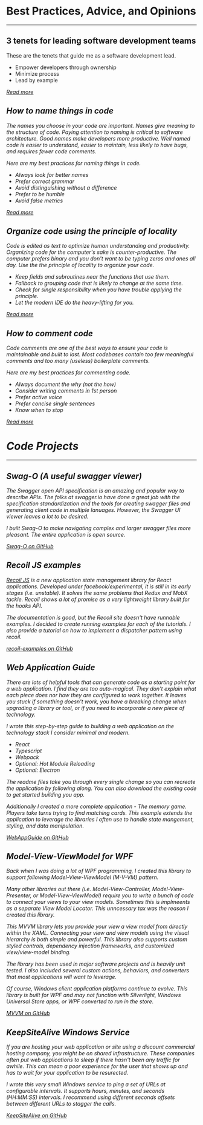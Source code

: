 # Best Practices, Advice, and Opinions
<hr />

##  3 tenets for leading software development teams
These are the tenets that guide me as a software development lead.

- Empower developers through ownership
- Minimize process
- Lead by example

<i class="fa fa-people-carry"/> [Read more](posts/DevLeadTenets.md)

## How to name things in code
The names you choose in your code are important. Names give meaning to the structure of code. Paying attention to naming is critical to software architecture. Good names make developers more productive. Well named code is easier to understand, easier to maintain, less likely to have bugs, and requires fewer code comments.

Here are my best practices for naming things in code.

- Always look for better names
- Prefer correct grammar
- Avoid distinguishing without a difference
- Prefer to be humble
- Avoid false metrics

<i class="fa fa-file-code"/> [Read more](posts/NamingCode.md)

## Organize code using the principle of locality
Code is edited as text to optimize human understanding and productivity. Organizing code for the computer's sake is counter-productive. The computer prefers binary and you don't want to be typing zeros and ones all day.  Use the the principle of locality to organize your code.

- Keep fields and subroutines near the functions that use them.
- Fallback to grouping code that is likely to change at the same time.
- Check for single responsibility when you have trouble applying the principle.
- Let the modern IDE do the heavy-lifting for you.

<i class="fas fa-map-marked-alt"/> [Read more](posts/Locality.md)

## How to comment code
Code comments are one of the best ways to ensure your code is maintainable and built to last. Most codebases contain too few meaningful comments and too many (useless) boilerplate comments. 

Here are my best practices for commenting code.

- Always document the why (not the how)
- Consider writing comments in 1st person
- Prefer active voice
- Prefer concise single sentences
- Know when to stop

<i class="fa fa-comment"/> [Read more](posts/CodeComments.md)

# Code Projects
<hr />

## Swag-O (A useful swagger viewer)
The Swagger open API specification is an amazing and popular way to describe APIs. The folks at swagger.io have done a great job with the specification standardization and the tools for creating swagger files and generating client code in multiple lanuages. However, the Swagger UI viewer leaves a lot to be desired. 

I built Swag-O to make navigating complex and larger swagger files more pleasant. The entire application is open source.

<i class="fa fa-github"/> [Swag-O on GitHub](https://github.com/GeoffCox/swago)

##  Recoil JS examples
[Recoil JS](http://recoiljs.org) is a new application state management library for React applications. Developed under facebook/experimental, it is still in its early stages (i.e. unstable). It solves the same problems that Redux and MobX tackle. Recoil shows a lot of promise as a very lightweight library built for the hooks API.

The documentation is good, but the Recoil site doesn't have runnable examples. I decided to create running examples for each of the tutorials. I also provide a tutorial on how to implement a dispatcher pattern using recoil.

<i class="fa fa-github"/> [recoil-examples on GitHub](https://github.com/GeoffCox/recoil-examples)

## Web Application Guide
There are lots of helpful tools that can generate code as a starting point for a web application. I find they are too auto-magical. They don't explain what each piece does nor how they are configured to work together. It leaves you stuck if something doesn't work, you have a breaking change when upgrading a library or tool, or if you need to incorporate a new piece of technology.

I wrote this step-by-step guide to building a web application on the technology stack I consider minimal and modern.
- React
- Typescript
- Webpack
- Optional: Hot Module Reloading
- Optional: Electron

The readme files take you through every single change so you can recreate the application by following along. You can also download the existing code to get started building you app.

Additionally I created a more complete application - The memory game. Players take turns trying to find matching cards.  This example extends the application to leverage the libraries I often use to handle state mangement, styling, and data manipulation.

<i class="fa fa-github"/> [WebAppGuide on GitHub](https://github.com/GeoffCox/WebAppGuide)

## Model-View-ViewModel for WPF
Back when I was doing a lot of WPF programming, I created this library to support following Model-View-ViewModel (M-V-VM) pattern. 

Many other libraries out there (i.e. Model-View-Controller, Model-View-Presenter, or Model-View-ViewModel) require you to write a bunch of code to connect your views to your view models. Sometimes this is implmeents as a separate View Model Locator. This unncessary tax was the reason I created this library.

This MVVM library lets you provide your view a view model from directly within the XAML. Connecting your view and view models using the visual hierarchy is both simple and powerful. This library also supports custom styled controls, dependency injection frameworks, and customized view/view-model binding.

The library has been used in major software projects and is heavily unit tested. I also included several custom actions, behaviors, and converters that most applications will want to leverage.

Of course, Windows client application platforms continue to evolve. This library is built for WPF and may not function with Silverlight, Windows Universal Store apps, or WPF converted to run in the store.

<i class="fa fa-github"/> [MVVM on GitHub](https://github.com/GeoffCox/MVVM)

## KeepSiteAlive Windows Service
If you are hosting your web application or site using a discount commercial hosting company, you might be on shared infrastructure. These companies often put web applications to sleep if there hasn't been any traffic for awhile. This can mean a poor experience for the user that shows up and has to wait for your application to be resurected.  

I wrote this very small Windows service to ping a set of URLs at configurable intervals. It supports hours, minutes, and seconds (HH:MM:SS) intervals. I recommend using different seconds offsets between different URLs to stagger the calls.

<i class="fa fa-github"/> [KeepSiteAlive on GitHub](https://github.com/GeoffCox/KeepSiteAlive)